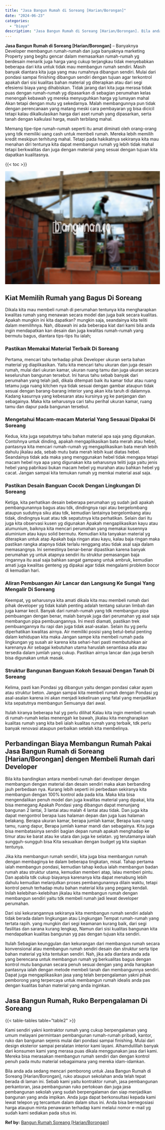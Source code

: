 ```yaml
---
title: "Jasa Bangun Rumah di Soreang [Harian/Borongan]"
date: "2024-06-23"
categories: 
  - "biaya"
description: "Jasa Bangun Rumah di Soreang [Harian/Borongan]. Bila anda ada sedang mencari pemborong untuk Jasa Bangun Rumah di Soreang [Harian/Borongan], ruko ataupun s..."
---
```


**Jasa Bangun Rumah di Soreang \[Harian/Borongan\]** – Banyaknya Developer membangun rumah-rumah dan juga banyaknya marketing Property yang begitu gencar dalam memasarkan rumah-rumah yg berdesain menarik juga harga yang cukup terjangkau tidak menyebabkan beberapa dari kita untuk tidak mau membangun rumah sendiri. Masih banyak diantara kita juga yang mau rumahnya dibangun sendiri. Mulai dari pondasi sampai finishing dibangun sendiri dengan tujuan agar terkontrol apakah dari sisi kualitas bahan material yg diterapkan atau dari segi efesiensi biaya yang dihabiskan. Tidak jarang dari kita juga merasa tidak puas dengan rumah-rumah yg dipasarkan di sebagian perumahan kelas menengah kebawah yg mereka menyuguhkan harga yg lumayan mahal Akan tetapi dengan mutu yg sekedarnya. Malah membangunnya pun tidak dengan perencanaan yang matang meski cara pembayaran yg bisa dicicil tetapi kalau dikalkulasikan harga dari aset rumah yang dipasarkan, serta tanah dengan kalkulasi harga, masih terbilang mahal.

Memang tipe-tipe rumah-rumah seperti itu amat diminati oleh orang-orang yang tdk memiliki uang cash untuk membeli rumah. Mereka lebih memilih kredit meskipun terhitung mahal. Tetapi pada hakikatnya sekiranya kita mau menahan diri tentunya kita dapat membangun rumah yg lebih tidak mahal tetapi berkwalitas dan juga dengan material yang sesuai dengan tujuan kita dapatkan kualitasnya.

{{< toc >}}

![Jasa Bangun Rumah di Soreang [Harian/Borongan]](/images/borong-bangunan-05.png)

## Kiat Memilih Rumah yang Bagus Di Soreang

Dikala kita mau membeli rumah di perumahan tentunya kita mengharapkan kwalitas rumah yang menawan secara model dan juga baik secara kualitas. Apakah mungkin ini kita dapatkan? mungkin saja, seandainya kita teliti dalam memilihnya. Nah, dibawah ini ada beberapa kiat dari kami bila anda ingin mendapatkan kan desain dan juga kwalitas rumah-rumah yang bermutu bagus, diantara tips-tips Itu ialah;

### Pastikan Memakai Material Terbaik Di Soreang

Pertama, mencari tahu terhadap pihak Developer ukuran serta bahan material yg diaplikasikan. Yaitu kita mencari tahu ukuran dan juga desain rumah, mulai dari ukuran kamar, ukuran ruang tamu dan juga ukuran secara keseluruhan bangunan tersebut. Ini harus tahu sebab banyak dari perumahan yang telah jadi, dikala ditempati baik itu kamar tidur atau ruang tetamu juga ruang kitchen nya tidak sesuai dengan gambar ataupun tidak sesuai dengan barang-barang interior yang akan kita taruh di dalamnya. Kadang kasurnya yang kebesaran atau kursinya yg ke panjangan dan sebagainya. Maka kita seharusnya cari tahu perihal ukuran kamar, ruang tamu dan dapur pada bangunan tersebut.

### Mengetahui Macam-macam Material Yang Sesauai Dipakai Di Soreang

Kedua, kita juga sepatutnya tahu bahan material apa saja yang digunakan. Contohnya untuk dinding, apakah mengaplikasikan bata merah atau hebel, pantasnya kita mencari rumah-rumah yg mengaplikasikan bata merah lebih dahulu jikalau ada, sebab mutu bata merah lebih kuat diatas hebel. Seandainya tidak ada maka yang menggunakan hebel tidak mengapa tetapi macam hebel nya apa yang digunakan kita seharusnya teliti juga yaitu jenis hebel yang pabrikasi bukan macam hebel yg murahan atau bahkan hebel yg cacat. Jangan sampai kita temukan rumah yg memkai material asal saja.

### Pastikan Desain Banguan Cocok Dengan Lingkungan Di Soreang

Ketiga, kita perhatikan desain beberapa perumahan yg sudah jadi apakah pembangunannya bagus atau tdk, dindingnya rapi atau bergelombang ataupun sudutnya siku atau tdk, kemudian lantainya bergelombang atau tidak, dindingnya kuat atau tdk sepatutnya kita perhatikan. Selain dari itu juga kita observasi kusen yg digunakan Apakah mengaplikasikan kayu atau alumunium, baiknya kita mencari perumahan yang memakai kusennya aluminium atau kayu solid bermutu. Kemudian kita tanyakan material yg diterapkan untuk atap Apakah baja ringan atau kayu, kalau baja ringan maka pastikan rangka atapnya tidak terlalu renggang atau tidak asal saja dalam memasangnya. Ini semestinya benar-benar dipastikan karena banyak perumahan yg untuk atapnya sendiri itu struktur pemasangan baja ringannya itu asal saja bahkan sangat gampang untuk ambruk, kemudian amati juga kwalitas genteng yg dipakai agar tidak mengalami problem bocor di kemudian hari.

### Aliran Pembuangan Air Lancar dan Langsung Ke Sungai Yang Mengalir Di Soreang

Keempat, yg seharusnya kita amati dikala kita mau membeli rumah dari pihak developer yg tidak kalah penting adalah tentang saluran limbah dan juga kamar kecil. Banyak dari rumah-rumah yang tdk membangun pipa pembuangan dengan benar, malah banyak juga dari perumahan yg asal saja membangun pipa pembuangannya. Ini mesti diamati, pastikan trek pembuangannya itu rapi dan juga tidak asal-asalan. Selain itu yg perlu diperhatikan kwalitas airnya. Air memiliki posisi yang betul-betul penting dalam kehidupan kita maka Jangan sampe kita membeli rumah pada lingkungan yg susah air karena kita sehari-hari pasti membutuhkan air karenanya Air sebagai kebutuhan utama haruslah senantiasa ada atau tersedia dalam jumlah yang cukup. Pastikan airnya lancar dan juga bersih bisa digunakan untuk masak.

### Struktur Bangunan Banguan Kokoh Sesauai Dengan Tanah Di Soreang

Kelima, pasti kan Pondasi yg dibangun yaitu dengan pondasi cakar ayam atau struktur beton. Jangan sampai kita membeli rumah dengan Pondasi yg asal-asalan karena ini akan menjadi kekeliruan yang fatal yang menjadikan kita sepatutnya membangun Semuanya dari awal.

Itulah kiranya beberapa hal yg perlu dilihat Kalau kita ingin membeli rumah di rumah-rumah kelas menengah ke bawah, jikalau kita mengharapkan kualitas rumah yang kita beli ialah kualitas rumah yang terbaik, tdk perlu banyak renovasi ataupun perbaikan setelah kita membelinya.

## Perbandingan Biaya Membangun Rumah Pakai Jasa Bangun Rumah di Soreang \[Harian/Borongan\] dengen Membeli Rumah dari Developer

Bila kita bandingkan antara membeli rumah dari developer dengan membangun dengan material dan desain sendiri maka akan berbanding jauh perbedaan nya. Kurang lebih seperti ini perbedaan sekiranya kita membangun dengan 100% kontrol ada pada kita. Maka kita bisa mengendalikan penuh model dan juga kwalitas material yang dipakai, kita bisa memegang Apakah Pondasi yang dibangun dapat menunjang bangunan 2 lantai, 3 lantai atau malah 4 lantai atau tidak. Dan juga kita dapat mengontrol berapa luas halaman depan dan juga luas halaman belakang. Berapa ukuran kamar, berapa jumlah kamar, Berapa luas ruang tamu, ruang dapur, Berapa jumlah kamar mandi dan sebagainya. Kita juga bisa membatasinya sendiri bagian depan rumah apakah menghadap ke timur atau ke barat atau ke utara dan juga ke selatan. yg terutamanya ialah sungguh-sungguh bisa Kita sesuaikan dengan budget yg kita siapkan tentunya.

Jika kita membangun rumah sendiri, kita juga bisa membangun rumah dengan membaginya ke dalam beberapa tingkatan, misal. Tahap pertama ialah membangun pondasi, kemudian tahap kedua ialah membangun badan rumah atau struktur utama, kemudian memberi atap, lalau memberi pintu. Dan apabila tdk cukup biayanya karenanya kita dapat menabung lebih dahulu kemudian melanjutkan proses pembangunannya dilain waktu, tetapi kontrol penuh terhadap mutu bahan material kita yang pegang kendali. Inilah kelebihan-kelebihan jikalau kita membangun rumah dengan membangun sendiri yaitu tdk membeli rumah jadi lewat developer perumahan.

Dari sisi kekurangannya sekiranya kita membangun rumah sendiri adalah tidak berada dalam lingkungan atau Lingkungan Tempat rumah-rumah yang tertata rapih. yang mungkin dari segi keamanan kurang baik, dari segi fasilitas dan sarana kurang lengkap, Namun dari sisi kualitas bangunan kita mendapatkan kualitas bangunan yg pas dengan tujuan kita sendiri.

Itulah Sebagian keunggulan dan kekurangan dari membangun rumah secara konvensional atau membangun rumah sendiri desain dan struktur serta tipe bahan material yg kita tentukan sendiri. Nah, jika ada diantara anda ada yang berencana untuk membangun rumah yg berkualitas bagus dengan kontrol mutu bangunan secara penuh sesuai dengan yang anda harapkan pantasnya ialah dengan metode membeli tanah dan membangunnya sendiri. Dapat juga mengaplikasikan jasa yang telah berpengalaman yakni pihak pemborong yang terpercaya untuk membangun rumah idealis anda pas dengan kualitas bahan material yang anda inginkan.

## Jasa Bangun Rumah, Ruko Berpengalaman Di Soreang

{{< table-tables table="table2" >}}

Kami sendiri yakni kontraktor rumah yang cukup berpengalaman yang umum melayani permintaan pembangunan rumah-rumah pribadi, kantor, ruko dan bangunan sejenis mulai dari pondasi sampai finishing. Mulai dari design eksterior sampai peralatan interior kami layani. Alhamdulillah banyak dari konsumen kami yang merasa puas dikala menggunakan jasa dari kami. Mereka bisa merasakan membangun rumah sendiri dan dengan kontrol penuh pada mutu material sebagaimana yang mereka idam-idamkan.

Bila anda ada sedang mencari pemborong untuk Jasa Bangun Rumah di Soreang \[Harian/Borongan\], ruko ataupun sekolahan anda telah tepat berada di laman ini. Sebab kami yaitu kontraktor rumah, jasa pembangunan perkantoran, jasa pembangunan ruko pertokoan dan juga jasa pembangunan sekolah yang sudah berpengalaman dan siap menjadikan bangunan yang anda impikan. Anda juga dapat berkonsultasi kepada kami lewat telepon yg tercantum dalam dalam situs ini. Anda bisa bernegosiasi harga ataupun minta penawaran terhadap kami melalui nomor e-mail yg sudah kami sediakan pada situs ini.

**Ref by:** [Bangun Rumah Soreang [Harian/Borongan]](https://id.wikipedia.org/wiki/Bangun)
